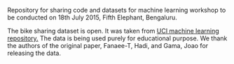 Repository for sharing code and datasets for machine learning workshop to be
conducted on 18th July 2015, Fifth Elephant, Bengaluru.

The bike sharing dataset is open. It was taken from [UCI machine learning
repository.](https://archive.ics.uci.edu/ml/datasets/Bike+Sharing+Dataset)
The data is being used purely for educational purpose. We thank the authors of
the original paper, Fanaee-T, Hadi, and Gama, Joao for releasing the data.
